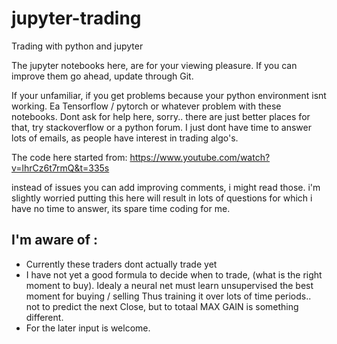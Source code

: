 # jupyter-trading
Trading with python and jupyter

The jupyter notebooks here, are for your viewing pleasure.
If you can improve them go ahead, update through Git.

If your unfamiliar, if you get problems because your python environment isnt working.
Ea Tensorflow / pytorch or whatever problem with these notebooks.
Dont ask for help here, sorry.. there are just better places for that, try stackoverflow or a python forum.
I just dont have time to answer lots of emails, as people have interest in trading algo's.

The code here started from: https://www.youtube.com/watch?v=lhrCz6t7rmQ&t=335s

instead of issues you can add improving comments, i might read those.
i'm slightly worried putting this here will result in lots of questions for which i have no time to answer, its spare time coding for me.


## I'm aware of :
- Currently these traders dont actually trade yet
- I have not yet a good formula to decide when to trade, (what is the right moment to buy).
  Idealy a neural net must learn unsupervised the best moment for buying / selling 
  Thus training it over lots of time periods.. not to predict the next Close, but to totaal MAX GAIN  is something different.
- For the later input is welcome.
